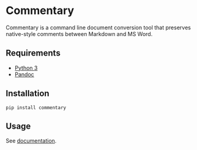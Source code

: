 # Commentary

Commentary is a command line document conversion tool that preserves native-style comments between Markdown and MS Word.

## Requirements

- [Python 3](https://www.python.org/downloads/)
- [Pandoc](https://pandoc.org/)

## Installation

```
pip install commentary
```

## Usage

See [documentation](https://commentary.readthedocs.io/en/latest/usage.html).
